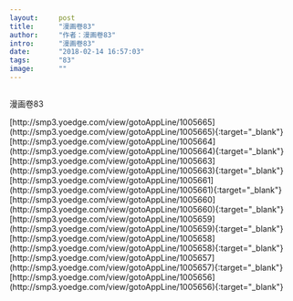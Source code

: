 ```yaml
---
layout:     post
title:      "漫画卷83"
author:     "作者：漫画卷83"
intro:      "漫画卷83"
date:       "2018-02-14 16:57:03"
tags:       "83"
image:      ""
---
```

<div style="text-align: center">
<p><img src=""/></p>
</div>
<p class="post-meta">
<span>漫画卷83</span>
</p>
[http://smp3.yoedge.com/view/gotoAppLine/1005665](http://smp3.yoedge.com/view/gotoAppLine/1005665){:target="_blank"}
[http://smp3.yoedge.com/view/gotoAppLine/1005664](http://smp3.yoedge.com/view/gotoAppLine/1005664){:target="_blank"}
[http://smp3.yoedge.com/view/gotoAppLine/1005663](http://smp3.yoedge.com/view/gotoAppLine/1005663){:target="_blank"}
[http://smp3.yoedge.com/view/gotoAppLine/1005661](http://smp3.yoedge.com/view/gotoAppLine/1005661){:target="_blank"}
[http://smp3.yoedge.com/view/gotoAppLine/1005660](http://smp3.yoedge.com/view/gotoAppLine/1005660){:target="_blank"}
[http://smp3.yoedge.com/view/gotoAppLine/1005659](http://smp3.yoedge.com/view/gotoAppLine/1005659){:target="_blank"}
[http://smp3.yoedge.com/view/gotoAppLine/1005658](http://smp3.yoedge.com/view/gotoAppLine/1005658){:target="_blank"}
[http://smp3.yoedge.com/view/gotoAppLine/1005657](http://smp3.yoedge.com/view/gotoAppLine/1005657){:target="_blank"}
[http://smp3.yoedge.com/view/gotoAppLine/1005656](http://smp3.yoedge.com/view/gotoAppLine/1005656){:target="_blank"}


